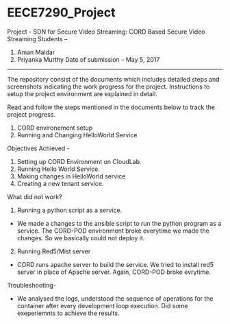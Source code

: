 # EECE7290_Project
Project - SDN for Secure Video Streaming: CORD Based Secure Video Streaming
Students –
1)	Aman Maldar
2)	Priyanka Murthy
Date of submission – May 5, 2017
-----------------------------------------------------------------------------------------------------------------------------------

The repository consist of the documents which includes detailed steps and screenshots indicating the work progress for the project.
Instructions to setup the project environment are explained in detail.

Read and follow the steps mentioned in the documents below to track the project progress.
1) CORD environement setup
2) Running and Changing HelloWorld Service

Objectives Achieved -
1) Setting up CORD Environment on CloudLab.
2) Running Hello World Service.
3) Making changes in HelloWorld service
4) Creating a new tenant service.

What did not work?
1) Running a python script as a service.
- We made a changes to the ansible script to run the python program as a service. The CORD-POD environment broke everytime we made the changes. So we basically could not deploy it.

2) Running Red5/Mist server
- CORD runs apache server to build the service. We tried to install red5 server in place of Apache server. Again, CORD-POD broke evrytime.

Troubleshooting-
- We analysed the logs, understood the sequence of operations for the container after every development loop execution. Did some exeperiemnts to achieve the results.
